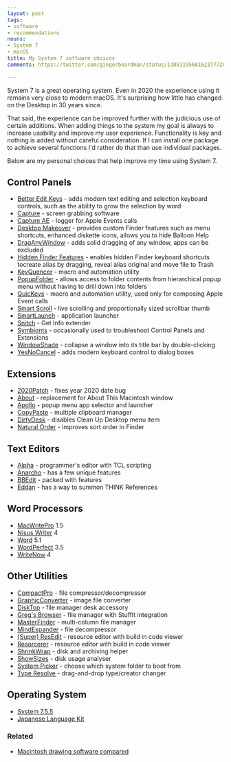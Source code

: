 ```yaml
---
layout: post
tags:
- software
- recommendations
nouns:
- System 7
- macOS
title: My System 7 software choices
comments: https://twitter.com/gingerbeardman/status/1388119568162377728

---
```

System 7 is a great operating system. Even in 2020 the experience using it remains very close to modern macOS. It's surprising how little has changed on the Desktop in 30 years since.

That said, the experience can be improved further with the judicious use of certain additions. When adding things to the system my goal is always to increase usability and improve my user experience. Functionality is key and nothing is added without careful consideration. If I can install one package to achieve several functions I'd rather do that than use individual packages.

Below are my personal choices that help improve my time using System 7.

## Control Panels

* [Better Edit Keys](https://macintoshgarden.org/apps/better-edit-keys) - adds modern text editing and selection keyboard controls, such as the ability to grow the selection by word
* [Capture](https://macintoshgarden.org/apps/capture-402) - screen grabbing software
* [Capture AE](https://macintoshgarden.org/apps/capture-ae) - logger for Apple Events calls
* [Desktop Makeover](https://macintoshgarden.org/apps/aladdin-desktop-tools) - provides custom Finder features such as menu shortcuts, enhanced diskette icons, allows you to hide Balloon Help
* [DragAnyWindow](https://macintoshgarden.org/apps/draganywindow "https://macintoshgarden.org/apps/draganywindow") - adds solid dragging of any window, apps can be excluded
* [Hidden Finder Features](https://macintoshgarden.org/apps/hidden-finder-features) - enables hidden Finder keyboard shortcuts tocreate alias by dragging, reveal alias original and move file to Trash
* [KeyQuencer](https://macintoshgarden.org/apps/keyquencer) - macro and automation utility
* [PopupFolder](https://macintoshgarden.org/apps/popup-folder-201) - allows access to folder contents from hierarchical popup menu without having to drill down into folders
* [QuicKeys](https://macintoshgarden.org/apps/quickeys-353) - macro and automation utility, used only for composing Apple Event calls
* [Smart Scroll](https://macintoshgarden.org/apps/smart-scroll) - live scrolling and proportionally sized scrollbar thumb
* [SmartLaunch](https://macintoshgarden.org/apps/smartlaunch-308) - application launcher
* [Snitch](https://macintoshgarden.org/apps/snitch) - Get Info extender
* [Symbionts](https://macintoshgarden.org/apps/symbionts-286) - occasionally used to troubleshoot Control Panels and Extensions
* [WindowShade](https://macintoshgarden.org/apps/windowshade) - collapse a window into its title bar by double-clicking
* [YesNoCancel](https://macintoshgarden.org/apps/yesnocancel-121) - adds modern keyboard control to dialog boxes

## Extensions

* [2020Patch](https://macintoshgarden.org/apps/2020patch) - fixes year 2020 date bug
* [About](https://macintoshgarden.org/apps/about) - replacement for About This Macintosh window
* [Apollo](https://macintoshgarden.org/apps/apollo) - popup menu app selector and launcher
* [CopyPaste](https://macintoshgarden.org/apps/copypaste-33) - multiple clipboard manager
* [DirtyDesk](https://macgui.com/downloads/?file_id=26327) - disables Clean Up Desktop menu item
* [Natural Order](https://macintoshgarden.org/apps/natural-order) - improves sort order in Finder

## Text Editors

* [Alpha](https://macgui.com/downloads/?file_id=20966) - programmer's editor with TCL scripting
* [Anarcho](https://macintoshgarden.org/apps/anarcho-16) - has a few unique features
* [BBEdit](https://macintoshgarden.org/apps/bbedit-5) - packed with features
* [Eddan](https://macgui.com/downloads/?file_id=21218) - has a way to summon THINK References

## Word Processors

* [MacWritePro](https://macintoshgarden.org/apps/macwrite-pro-15) 1.5
* [Nisus Writer](https://macintoshgarden.org/apps/nisus-writer-4) 4
* [Word](https://macintoshgarden.org/apps/microsoft-word) 5.1
* [WordPerfect](https://macintoshgarden.org/apps/wordperfect-35-novell) 3.5
* [WriteNow](https://macintoshgarden.org/apps/writenow) 4

## Other Utilities

* [CompactPro](https://macintoshgarden.org/apps/compact-pro) - file compressor/decompressor
* [GraphicConverter](https://macintoshgarden.org/apps/graphicconverter-4x) - image file converter
* [DiskTop](https://macintoshgarden.org/apps/disktop-453) - file manager desk accessory
* [Greg's Browser](https://macintoshgarden.org/apps/gregs-browser) - file manager with StuffIt integration
* [MasterFinder](https://macintoshgarden.org/apps/masterfinder-13-fat) - multi-column file manager
* [MindExpander](https://macintoshgarden.org/apps/mindexpander) - file decompressor
* [(Super) ResEdit](https://macintoshgarden.org/apps/super-resedit-213) - resource editor with build in code viewer
* [Resorcerer](https://macintoshgarden.org/apps/resorcerer-125) - resource editor with build in code viewer
* [ShrinkWrap](https://macintoshgarden.org/apps/shrinkwrap-21) - disk and archiving helper
* [ShowSizes](https://www.macgui.com/downloads/?file_id=23652) - disk usage analyser
* [System Picker](https://macintoshgarden.org/apps/system-picker) - choose which system folder to boot from
* [Type Resolve](https://macintoshgarden.org/apps/type-resolve-201) - drag-and-drop type/creator changer

## Operating System
* [System 7.5.5](https://macintoshgarden.org/apps/macintosh-os-755)
* [Japanese Language Kit](https://macintoshgarden.org/apps/japanese-language-kit-v12)

### Related

* [Macintosh drawing software compared](/2021/04/24/macintosh-drawing-software-compared/)